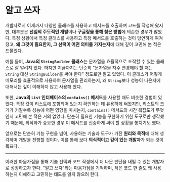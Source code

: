 # 알고 쓰자

개발자로서 이제까지 다양한 클래스를 사용하고 메서드를 호출하며 코드를 작성해 왔지만, 대부분은 **선임의 주도적인 개발**이나 **구글링을 통해 찾은 방법**에 의존한 경우가 많았다. 특정 상황에서 특정 클래스를 사용하고 특정 메서드를 호출하는 것이 당연하게 여겨졌고, **왜 그것이 필요한지, 그 선택이 어떤 의미를 가지는지**에 대해 깊이 고민해 본 적은 드물었다.

예를 들어, **Java의 `StringBuilder` 클래스**는 문자열을 효율적으로 조작할 수 있는 클래스로 잘 알려져 있다. 하지만 지금까지는 단순히 "문자열을 자주 변경해야 할 때는 `String` 대신 `StringBuilder`를 써야 한다" 정도로만 알고 있었다. 이 클래스가 어떻게 메모리를 효율적으로 사용하여 문자열을 관리하는지, 왜 `String`보다 성능이 나은지에 대해서는 깊이 이해하지 않고 사용해 왔다.

또한, **Java의 `List` 인터페이스의 `contains()` 메서드**를 사용할 때도 비슷한 경험이 있었다. 특정 값이 리스트에 포함되어 있는지 확인하는 데 유용하게 써왔지만, 리스트의 크기가 커질수록 성능에 어떤 영향을 미치는지, `contains()` 메서드의 시간 복잡도가 무엇인지 고민해 본 적은 거의 없었다. 단순히 필요한 기능을 구현하기 위한 도구로만 생각했기 때문에, 최적화가 중요한 경우 이 메서드를 신중하게 써야 할 상황을 놓치기도 했다.

앞으로는 단순히 기능 구현을 넘어, 사용하는 기술과 도구가 가진 **원리와 목적**에 대해 생각하며 개발을 진행할 것이다. 이를 통해 보다 **의식적이고 깊이 있는 개발자**가 되는 것이 목표다.

---

이러한 마음가짐을 통해 기술 선택과 코드 작성에서 더 나은 판단을 내릴 수 있는 개발자로 성장하고자 한다. "알고 쓰자"라는 마음가짐을 기억하며, 작은 코드 한 줄도 왜 사용하는지 이해하고 고민하는 태도를 잃지 않으려 한다.